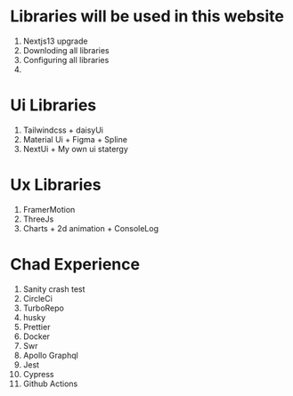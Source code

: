# Libraries will be used in this website
1. Nextjs13 upgrade
2. Downloding all libraries
3. Configuring all libraries
4. 




# Ui Libraries
1. Tailwindcss + daisyUi
2. Material Ui + Figma + Spline
3. NextUi + My own ui statergy

# Ux Libraries
1. FramerMotion
2. ThreeJs
3. Charts + 2d animation + ConsoleLog

# Chad Experience
1. Sanity crash test
2. CircleCi
3. TurboRepo
4. husky
5. Prettier
6. Docker
7. Swr
8. Apollo Graphql
9. Jest
10. Cypress
11. Github Actions

